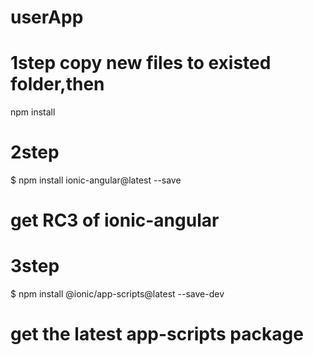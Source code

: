 # userApp

# 1step copy new files to existed folder,then
npm install

# 2step
$ npm install ionic-angular@latest --save
# get RC3 of ionic-angular

# 3step
$ npm install @ionic/app-scripts@latest --save-dev
# get the latest app-scripts package
